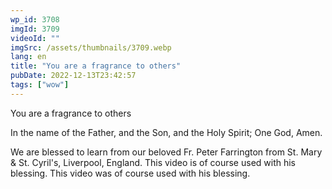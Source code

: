 ```yaml
---
wp_id: 3708
imgId: 3709
videoId: ""
imgSrc: /assets/thumbnails/3709.webp
lang: en
title: "You are a fragrance to others"
pubDate: 2022-12-13T23:42:57
tags: ["wow"]
---
```


<p>You are a fragrance to others</p>
<p>In the name of the Father, and the Son, and the Holy Spirit; One God, Amen.</p>
<p>We are blessed to learn from our beloved Fr. Peter Farrington from St. Mary &amp; St. Cyril's, Liverpool, England. This video is of course used with his blessing. This video was of course used with his blessing.</p>
